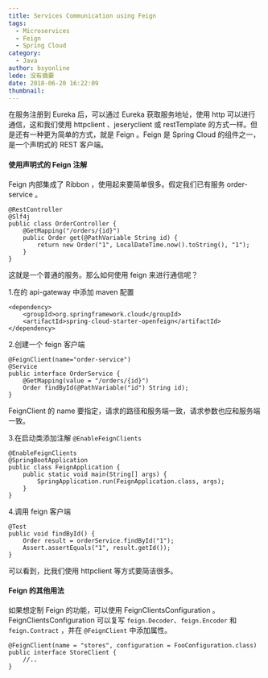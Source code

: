 ```yaml
---
title: Services Communication using Feign
tags:
  - Microservices
  - Feign
  - Spring Cloud
category:
  - Java
author: bsyonline
lede: 没有摘要
date: 2018-06-20 16:22:09
thumbnail:
---
```


在服务注册到 Eureka 后，可以通过 Eureka 获取服务地址，使用 http 可以进行通信，这和我们使用 httpclient 、jeseryclient 或 restTemplate 的方式一样。但是还有一种更为简单的方式，就是 Feign 。Feign 是 Spring Cloud 的组件之一，是一个声明式的 REST 客户端。

#### **使用声明式的 Feign 注解**
Feign 内部集成了 Ribbon ，使用起来要简单很多。假定我们已有服务 order-service 。
```
@RestController
@Slf4j
public class OrderController {
    @GetMapping("/orders/{id}")
    public Order get(@PathVariable String id) {
        return new Order("1", LocalDateTime.now().toString(), "1");
    }
}
```
这就是一个普通的服务。那么如何使用 feign 来进行通信呢？

1.在的 api-gateway 中添加 maven 配置

```
<dependency>
    <groupId>org.springframework.cloud</groupId>
    <artifactId>spring-cloud-starter-openfeign</artifactId>
</dependency>
```

2.创建一个 feign 客户端

```
@FeignClient(name="order-service")
@Service
public interface OrderService {
    @GetMapping(value = "/orders/{id}")
    Order findById(@PathVariable("id") String id);
}
```
FeignClient 的 name 要指定，请求的路径和服务端一致，请求参数也应和服务端一致。

3.在启动类添加注解 ```@EnableFeignClients```

```
@EnableFeignClients
@SpringBootApplication
public class FeignApplication {
    public static void main(String[] args) {
        SpringApplication.run(FeignApplication.class, args);
    }
}
```
4.调用 feign 客户端

```
@Test
public void findById() {
    Order result = orderService.findById("1");
    Assert.assertEquals("1", result.getId());
}
```
可以看到，比我们使用 httpclient 等方式要简洁很多。

#### **Feign 的其他用法**
如果想定制 Feign 的功能，可以使用 FeignClientsConfiguration 。FeignClientsConfiguration 可以复写 ```feign.Decoder```、```feign.Encoder``` 和 ```feign.Contract``` ，并在 ```@FeignClient``` 中添加属性。
```
@FeignClient(name = "stores", configuration = FooConfiguration.class)
public interface StoreClient {
    //..
}
```

